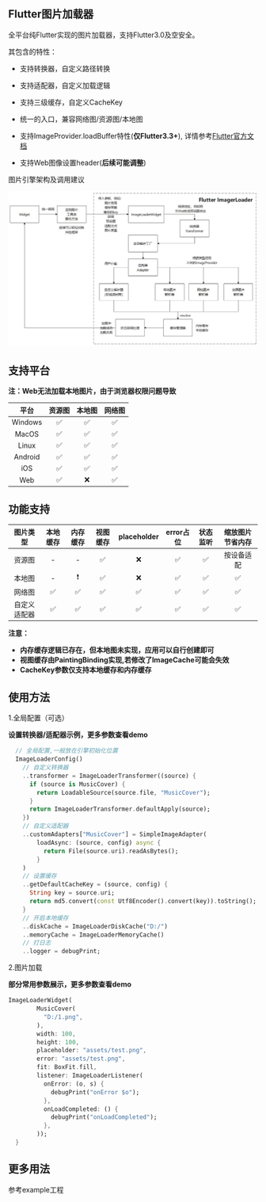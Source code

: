

## Flutter图片加载器

全平台纯Flutter实现的图片加载器，支持Flutter3.0及空安全。



其包含的特性：
- 支持转换器，自定义路径转换
- 支持适配器，自定义加载逻辑
- 支持三级缓存，自定义CacheKey
- 统一的入口，兼容网络图/资源图/本地图

- 支持ImageProvider.loadBuffer特性(**仅Flutter3.3+**), 详情参考[Flutter官方文档](https://flutter.cn/docs/release/breaking-changes/image-provider-load-buffer)

- 支持Web图像设置header(**后续可能调整**)

  

图片引擎架构及调用建议

![](./doc/engine.jpg)

## 支持平台

**注：Web无法加载本地图片，由于浏览器权限问题导致**

平台 | 资源图 | 本地图 | 网络图
:---: | :---: | :---: | :---:
Windows | ✅ | ✅ | ✅
MacOS | ✅ | ✅ | ✅
Linux | ✅ | ✅ | ✅
Android | ✅ | ✅ | ✅
iOS | ✅ | ✅ | ✅
Web | ✅ | ❌ | ✅

## 功能支持
图片类型 | 本地缓存 | 内存缓存 | 视图缓存 | placeholder | error占位 | 状态监听 | 缩放图片节省内存
:---: | :---: | :---: | :---: | :---: | :---:| :---:| :---: 
资源图 | - | - | ✅ | ❌ | ✅ | ✅ | 按设备适配
本地图 | - | ❗ | ✅ | ❌ | ✅ | ✅ | ✅
网络图 | ✅ | ✅ | ✅ | ✅ | ✅ | ✅ | ✅
自定义适配器 | ✅ | ✅ | ✅ | ✅ | ✅ | ✅ | ✅

**注意：**
- **内存缓存逻辑已存在，但本地图未实现，应用可以自行创建即可**
- **视图缓存由PaintingBinding实现,若修改了ImageCache可能会失效**
- **CacheKey参数仅支持本地缓存和内存缓存**

## 使用方法

1.全局配置（可选）

**设置转换器/适配器示例，更多参数查看demo**

```dart
  // 全局配置,一般放在引擎初始化位置
  ImageLoaderConfig()
    // 自定义转换器
    ..transformer = ImageLoaderTransformer((source) {
      if (source is MusicCover) {
        return LoadableSource(source.file, "MusicCover");
      }
      return ImageLoaderTransformer.defaultApply(source);
    })
    // 自定义适配器
    ..customAdapters["MusicCover"] = SimpleImageAdapter(
        loadAsync: (source, config) async {
          return File(source.uri).readAsBytes();
        }
    )
    // 设置缓存
    ..getDefaultCacheKey = (source, config) {
      String key = source.uri;
      return md5.convert(const Utf8Encoder().convert(key)).toString();
    }
    // 开启本地缓存
    ..diskCache = ImageLoaderDiskCache("D:/")
    ..memoryCache = ImageLoaderMemoryCache()
    // 打日志
    ..logger = debugPrint;
```

2.图片加载

**部分常用参数展示，更多参数查看demo**

```dart
ImageLoaderWidget(
        MusicCover(
          "D:/1.png",
        ),
        width: 100,
        height: 100,
        placeholder: "assets/test.png",
        error: "assets/test.png",
        fit: BoxFit.fill,
        listener: ImageLoaderListener(
          onError: (o, s) {
            debugPrint("onError $o");
          },
          onLoadCompleted: () {
            debugPrint("onLoadCompleted");
          },
        ));
  }
```


## 更多用法

参考example工程
